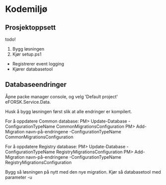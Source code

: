# Kodemiljø

## Prosjektoppsett

todo!

1. Bygg løsningen
2. Kjør setup.ps1
  * Registrerer event logging
  * Kjører databasetool
  
## Databaseendringer

Åpne packe manager console, og velg 'Default project' eFORSK.Service.Data.

Husk å bygg løsningen først slik at alle endringer er kompilert.

For å oppdatere Common database:
PM> Update-Database -ConfigurationTypeName CommonMigrationsConfiguration
PM> Add-Migration navn-på-endringene -ConfigurationTypeName CommonMigrationsConfiguration

For å oppdatere Registry database:
PM> Update-Database -ConfigurationTypeName RegistryMigrationsConfiguration
PM> Add-Migration navn-på-endringene -ConfigurationTypeName RegistryMigrationsConfiguration

Bygg så løsningen på nytt med den nye migration. Kjør så databasetool med parameter -u

